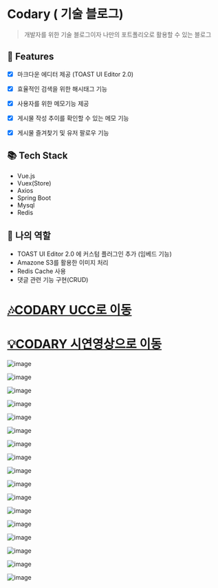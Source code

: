 # Codary ( 기술 블로그)
> 개발자를 위한 기술 블로그이자 나만의 포트폴리오로 활용할 수 있는 블로그

## 🚩 Features

- [x] 마크다운 에디터 제공 (TOAST UI Editor 2.0)
- [x] 효율적인 검색을 위한 해시태그 기능
- [x] 사용자를 위한 메모기능 제공
- [x] 게시물 작성 추이를 확인할 수 있는 메모 기능
- [x] 게시물 즐겨찾기 및 유저 팔로우 기능


## 📚 Tech Stack

- Vue.js
- Vuex(Store)
- Axios
- Spring Boot
- Mysql
- Redis

## 📑 나의 역할
- TOAST UI Editor 2.0 에 커스텀 플러그인 추가 (임베드 기능)
- Amazone S3를 활용한 이미지 처리
- Redis Cache 사용
- 댓글 관련 기능 구현(CRUD) 

# [🎶CODARY UCC로 이동](https://youtu.be/qwzbtwizrYk)

# [💡CODARY 시연영상으로 이동](https://youtu.be/Y5BeThfWCWI)

![image](https://user-images.githubusercontent.com/60100901/108371317-fc390200-7240-11eb-8480-105829b20c26.png)

![image](https://user-images.githubusercontent.com/60100901/108371323-fe02c580-7240-11eb-9a74-dc3a40ea9884.png)

![image](https://user-images.githubusercontent.com/60100901/108371332-00fdb600-7241-11eb-8dc2-f603884abef8.png)

![image](https://user-images.githubusercontent.com/60100901/108371343-03601000-7241-11eb-9c1f-19bf08c5060d.png)

![image](https://user-images.githubusercontent.com/60100901/108371356-05c26a00-7241-11eb-996b-1bf0e15a6579.png)

![image](https://user-images.githubusercontent.com/60100901/108371368-0824c400-7241-11eb-9335-a403f1caaeb0.png)

![image](https://user-images.githubusercontent.com/60100901/108371379-0a871e00-7241-11eb-9157-26074d5a6319.png)

![image](https://user-images.githubusercontent.com/60100901/108371410-107cff00-7241-11eb-8c58-6f48c2fbc5f0.png)

![image](https://user-images.githubusercontent.com/60100901/108371418-12df5900-7241-11eb-8ce9-3e056cd96d1f.png)

![image](https://user-images.githubusercontent.com/60100901/108371430-14a91c80-7241-11eb-8b2e-bb85e992a515.png)

![image](https://user-images.githubusercontent.com/60100901/108371442-170b7680-7241-11eb-8caf-8d3d93ac4c40.png)

![image](https://user-images.githubusercontent.com/60100901/108371445-18d53a00-7241-11eb-950c-699816b3a696.png)

![image](https://user-images.githubusercontent.com/60100901/108371459-1d99ee00-7241-11eb-8934-e62e64ba613a.png)

![image](https://user-images.githubusercontent.com/60100901/108371473-212d7500-7241-11eb-9381-4ebf82325346.png)

![image](https://user-images.githubusercontent.com/60100901/108371482-238fcf00-7241-11eb-8fda-ab5016e2e945.png)

![image](https://user-images.githubusercontent.com/60100901/108371489-25599280-7241-11eb-9670-05c6e1bb9031.png)

![image](https://user-images.githubusercontent.com/60100901/108371498-27bbec80-7241-11eb-86f1-d0b749bb517a.png)



